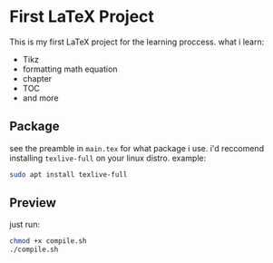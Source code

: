 # First LaTeX Project
This is my first LaTeX project for the learning proccess.
what i learn:
- Tikz
- formatting math equation
- chapter
- TOC
- and more

## Package
see the preamble in `main.tex` for what package i use. i'd reccomend installing `texlive-full` on your linux distro.
example:
```bash
sudo apt install texlive-full
```

## Preview
just run:
```bash
chmod +x compile.sh
./compile.sh
```
